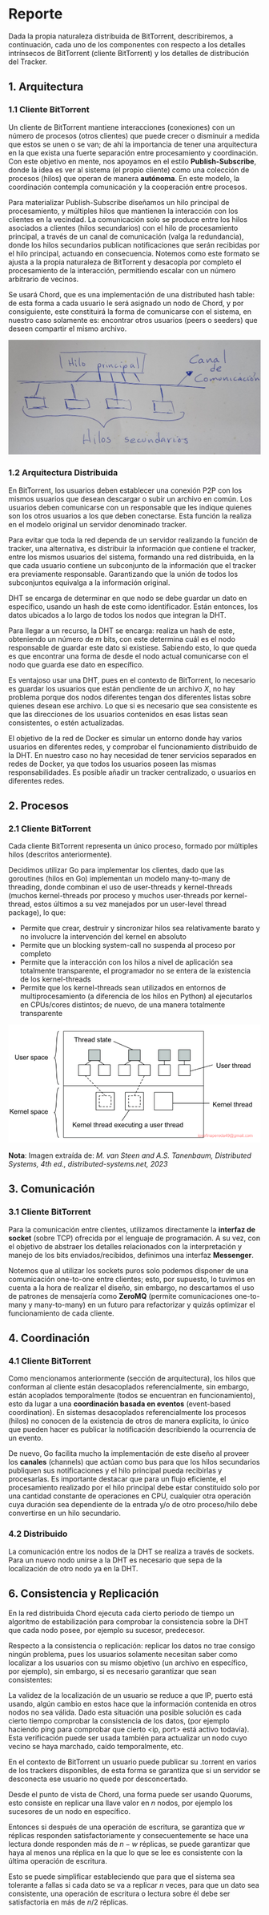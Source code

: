 # Reporte

Dada la propia naturaleza distribuida de BitTorrent, describiremos, a continuación, cada uno de los componentes con respecto a los detalles intrínsecos de BitTorrent (cliente BitTorrent) y los detalles de distribución del Tracker.

## 1. Arquitectura

### 1.1 Cliente BitTorrent

Un cliente de BitTorrent mantiene interacciones (conexiones) con un número de procesos (otros clientes) que puede crecer o disminuir a medida que estos se unen o se van; de ahí la importancia de tener una arquitectura en la que exista una fuerte separación entre procesamiento y coordinación. Con este objetivo en mente, nos apoyamos en el estilo **Publish-Subscribe**, donde la idea es ver al sistema (el propio cliente) como una colección de procesos (hilos) que operan de manera **autónoma**. En este modelo, la coordinación contempla comunicación y la cooperación entre procesos.

Para materializar Publish-Subscribe diseñamos un hilo principal de procesamiento, y múltiples hilos que mantienen la interacción con los clientes en la vecindad. La comunicación solo se produce entre los hilos asociados a clientes (hilos secundarios) con el hilo de procesamiento principal, a través de un canal de comunicación (valga la redundancia), donde los hilos secundarios publican notificaciones que serán recibidas por el hilo principal, actuando en consecuencia. Notemos como este formato se ajusta a la propia naturaleza de BitTorrent y desacopla por completo el procesamiento de la interacción, permitiendo escalar con un número arbitrario de vecinos.

Se usará Chord, que es una implementación de una distributed hash table: de esta forma a cada usuario le será asignado un nodo de Chord, y por consiguiente, este constituirá la forma de comunicarse con el sistema, en nuestro caso solamente es: encontrar otros usuarios (peers o seeders) que deseen compartir el mismo archivo.

![](./images/publish_subscribe.jpg)

### 1.2 Arquitectura Distribuida

En BitTorrent, los usuarios deben establecer una conexión P2P con los mismos usuarios que desean descargar o subir un archivo en común. Los usuarios deben comunicarse con un responsable que les indique quienes son los otros usuarios a los que deben conectarse. Esta función la realiza en el modelo original un servidor denominado tracker.

Para evitar que toda la red dependa de un servidor realizando la función de tracker, una alternativa, es distribuir la información que contiene el tracker, entre los mismos usuarios del sistema, formando una red distribuida, en la que cada usuario contiene un subconjunto de la información que el tracker era previamente responsable. Garantizando que la unión de todos los subconjuntos equivalga a la información original. 

DHT se encarga de determinar en que nodo se debe guardar un dato en específico, usando un hash de este como identificador. Están entonces, los datos ubicados a lo largo de todos los nodos que integran la DHT.

Para llegar a un recurso, la DHT se encarga: realiza un hash de este, obteniendo un número de $m$ bits, con este determina cuál es el nodo responsable de guardar este dato si existiese. Sabiendo esto, lo que queda es que encontrar una forma de desde el nodo actual comunicarse con el nodo que guarda ese dato en específico.

Es ventajoso usar una DHT, pues en el contexto de BitTorrent, lo necesario es guardar los usuarios que están pendiente de un archivo $X$, no hay problema porque dos nodos diferentes tengan dos diferentes listas sobre quienes desean ese archivo. Lo que si es necesario que sea consistente es que las direcciones de los usuarios contenidos en esas listas sean consistentes, o estén actualizadas.

El objetivo de la red de Docker es simular un entorno donde hay varios usuarios en diferentes redes, y comprobar el funcionamiento distribuido de la DHT. En nuestro caso no hay necesidad de tener servicios separados en redes de Docker, ya que todos los usuarios poseen las mismas responsabilidades. Es posible añadir un tracker centralizado, o usuarios en diferentes redes.

## 2. Procesos

### 2.1 Cliente BitTorrent

Cada cliente BitTorrent representa un único proceso, formado por múltiples hilos (descritos anteriormente). 

Decidimos utilizar Go para implementar los clientes, dado que las goroutines (hilos en Go) implementan un modelo many-to-many de threading, donde combinan el uso de user-threads y kernel-threads (muchos kernel-threads por proceso y muchos user-threads por kernel-thread, estos últimos a su vez manejados por un user-level thread package), lo que:

- Permite que crear, destruir y sincronizar hilos sea relativamente barato y no involucre la intervención del kernel en absoluto
- Permite que un blocking system-call no suspenda al proceso por completo
- Permite que la interacción con los hilos a nivel de aplicación sea totalmente transparente, el programador no se entera de la existencia de los kernel-threads
- Permite que los kernel-threads sean utilizados en entornos de multiprocesamiento (a diferencia de los hilos en Python) al ejecutarlos en CPUs/cores distintos; de nuevo, de una manera totalmente transparente

![](./images/many_to_many_threading.png)

**Nota**: Imagen extraída de: *M. van Steen and A.S. Tanenbaum, Distributed Systems, 4th ed., distributed-systems.net, 2023*

## 3. Comunicación

### 3.1 Cliente BitTorrent

Para la comunicación entre clientes, utilizamos directamente la **interfaz de socket** (sobre TCP) ofrecida por el lenguaje de programación. A su vez, con el objetivo de abstraer los detalles relacionados con la interpretación y manejo de los bits enviados/recibidos, definimos una interfaz **Messenger**.

Notemos que al utilizar los sockets puros solo podemos disponer de una comunicación one-to-one entre clientes; esto, por supuesto, lo tuvimos en cuenta a la hora de realizar el diseño, sin embargo, no descartamos el uso de patrones de mensajería como **ZeroMQ** (permite comunicaciones one-to-many y many-to-many) en un futuro para refactorizar y quizás optimizar el funcionamiento de cada cliente.

## 4. Coordinación

### 4.1 Cliente BitTorrent

Como mencionamos anteriormente (sección de arquitectura), los hilos que conforman al cliente están desacoplados referencialmente, sin embargo, están acoplados temporalmente (todos se encuentran en funcionamiento), esto da lugar a una **coordinación basada en eventos** (event-based coordination). En sistemas desacoplados referencialmente los procesos (hilos) no conocen de la existencia de otros de manera explícita, lo único que pueden hacer es publicar la notificación describiendo la ocurrencia de un evento.

De nuevo, Go facilita mucho la implementación de este diseño al proveer los **canales** (channels) que actúan como bus para que los hilos secundarios publiquen sus notificaciones y el hilo principal pueda recibirlas y procesarlas. Es importante destacar que para un flujo eficiente, el procesamiento realizado por el hilo principal debe estar constituido solo por una cantidad constante de operaciones en CPU, cualquier otra operación cuya duración sea dependiente de la entrada y/o de otro proceso/hilo debe convertirse en un hilo secundario.

### 4.2 Distribuido

La comunicación entre los nodos de la DHT se realiza a través de sockets. Para un nuevo nodo unirse a la DHT es necesario que sepa de la localización de otro nodo ya en la DHT. 

## 6. Consistencia y Replicación

En la red distribuida Chord ejecuta cada cierto periodo de tiempo un algoritmo de estabilización para comprobar la consistencia sobre la DHT que cada nodo posee, por ejemplo su sucesor, predecesor.

Respecto a la consistencia o replicación: replicar los datos no trae consigo ningún problema, pues los usuarios solamente necesitan saber como localizar a los usuarios con su mismo objetivo (un archivo en específico, por ejemplo), sin embargo, si es necesario garantizar que sean consistentes: 

La validez de la localización de un usuario se reduce a que IP, puerto está usando, algún cambio en estos hace que la información contenida en otros nodos no sea válida. Dado esta situación una posible solución es cada cierto tiempo comprobar la consistencia de los datos, (por ejemplo haciendo ping para comprobar que cierto <ip, port> está activo todavía). Esta verificación puede ser usada también para actualizar un nodo cuyo vecino se haya marchado, caído temporalmente, etc.

En el contexto de BitTorrent un usuario puede publicar su .torrent en varios de los trackers disponibles, de esta forma se garantiza que si un servidor se desconecta ese usuario no quede por desconcertado. 

Desde el punto de vista de Chord, una forma puede ser usando Quorums, esto consiste en replicar una llave valor en $n$ nodos, por ejemplo los sucesores de un nodo en específico.

Entonces si después de una operación de escritura, se garantiza que $w$ réplicas responden satisfactoriamente y consecuentemente se hace una lectura donde responden más de $n - w$ réplicas, se puede garantizar que haya al menos una réplica en la que lo que se lee es consistente con la última operación de escritura.

Esto se puede simplificar estableciendo que para que el sistema sea tolerante a fallas si cada dato se va a replicar $n$ veces, para que un dato sea consistente, una operación de escritura o lectura sobre él debe ser satisfactoria en más de $n / 2$ réplicas.